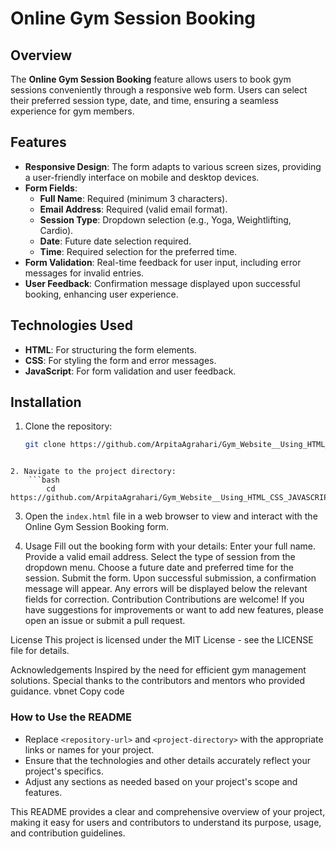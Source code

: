 # Online Gym Session Booking

## Overview
The **Online Gym Session Booking** feature allows users to book gym sessions conveniently through a responsive web form. Users can select their preferred session type, date, and time, ensuring a seamless experience for gym members.

## Features
- **Responsive Design**: The form adapts to various screen sizes, providing a user-friendly interface on mobile and desktop devices.
- **Form Fields**:
  - **Full Name**: Required (minimum 3 characters).
  - **Email Address**: Required (valid email format).
  - **Session Type**: Dropdown selection (e.g., Yoga, Weightlifting, Cardio).
  - **Date**: Future date selection required.
  - **Time**: Required selection for the preferred time.
- **Form Validation**: Real-time feedback for user input, including error messages for invalid entries.
- **User Feedback**: Confirmation message displayed upon successful booking, enhancing user experience.

## Technologies Used
- **HTML**: For structuring the form elements.
- **CSS**: For styling the form and error messages.
- **JavaScript**: For form validation and user feedback.

## Installation
1. Clone the repository:
   ```bash
   git clone https://github.com/ArpitaAgrahari/Gym_Website__Using_HTML_CSS_JAVASCRIPT.git
```

2. Navigate to the project directory:
    ```bash
        cd https://github.com/ArpitaAgrahari/Gym_Website__Using_HTML_CSS_JAVASCRIPT.git
```

3. Open the `index.html` file in a web browser to view and interact with the Online Gym Session Booking form.

4. Usage
Fill out the booking form with your details:
Enter your full name.
Provide a valid email address.
Select the type of session from the dropdown menu.
Choose a future date and preferred time for the session.
Submit the form.
Upon successful submission, a confirmation message will appear. Any errors will be displayed below the relevant fields for correction.
Contribution
Contributions are welcome! If you have suggestions for improvements or want to add new features, please open an issue or submit a pull request.

License
This project is licensed under the MIT License - see the LICENSE file for details.

Acknowledgements
Inspired by the need for efficient gym management solutions.
Special thanks to the contributors and mentors who provided guidance.
vbnet
Copy code

### How to Use the README
- Replace `<repository-url>` and `<project-directory>` with the appropriate links or names for your project.
- Ensure that the technologies and other details accurately reflect your project's specifics.
- Adjust any sections as needed based on your project's scope and features. 

This README provides a clear and comprehensive overview of your project, making it easy for users and contributors to understand its purpose, usage, and contribution guidelines.






